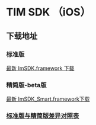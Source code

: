 # TIM SDK （iOS）

## 下载地址

### 标准版
[最新 ImSDK.framework 下载](https://imsdk-1252463788.cos.ap-guangzhou.myqcloud.com/5.0.6/TIM_SDK_iOS_latest_framework.zip)

### 精简版-beta版
[最新 ImSDK_Smart.framework下载](https://imsdk-1252463788.cos.ap-guangzhou.myqcloud.com/restructure/ios/5.0.106/ImSDK_Smart.framework.zip)


### [标准版与精简版差异对照表](https://cloud.tencent.com/document/product/269/36887#.E6.A0.87.E5.87.86.E7.89.88.E4.B8.8E.E7.B2.BE.E7.AE.80.E7.89.88.E5.B7.AE.E5.BC.82.E5.AF.B9.E7.85.A7.E8.A1.A8)
